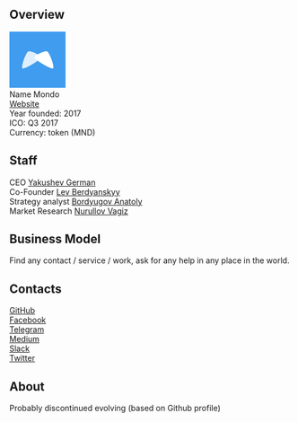 ## Overview
![ logo](../projects/logo/mondo.png)  
Name Mondo  
[Website](http://mondo.one/)   
Year founded: 2017  
ICO: Q3 2017  
Currency: token (MND) 
## Staff 
CEO [Yakushev German](../people/yakushev_german.md)  
Co-Founder [Lev Berdyanskyy](../people/lev_berdyanskyy.md)  
Strategy analyst [Bordyugov Anatoly](../people/bordyugov_anatoly.md)  
Market Research [Nurullov Vagiz](../people/nurullov_vagiz.md)  
## Business Model
Find any contact / service / work, ask for any help in any place in the world.
## Contacts
[GitHub](https://github.com/mondoone/smartcontract)  
[Facebook](https://www.facebook.com/groups/mondoone/)      
[Telegram](https://t.me/icomondo)    
[Medium](https://medium.com/@mondoone)    
[Slack](https://mondo-one.slack.com/)  
[Twitter](https://twitter.com/MondoIco)  

## About   
Probably discontinued evolving (based on Github profile)
